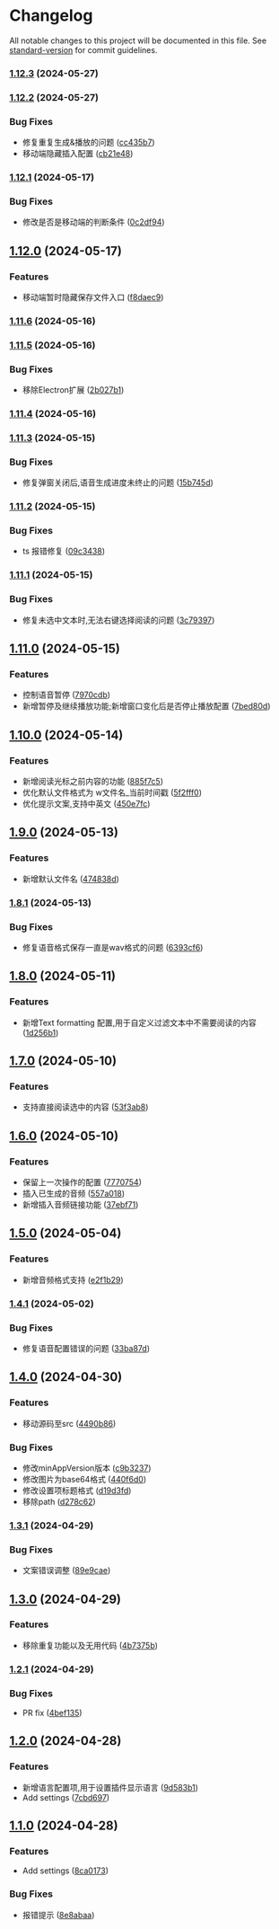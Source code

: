 # Changelog

All notable changes to this project will be documented in this file. See [standard-version](https://github.com/conventional-changelog/standard-version) for commit guidelines.

### [1.12.3](https://github.com/luhaifeng666/obsidian-text2audio/compare/1.12.2...1.12.3) (2024-05-27)

### [1.12.2](https://github.com/luhaifeng666/obsidian-text2audio/compare/1.12.1...1.12.2) (2024-05-27)


### Bug Fixes

* 修复重复生成&播放的问题 ([cc435b7](https://github.com/luhaifeng666/obsidian-text2audio/commit/cc435b75ce8f0a2e49e8211b3b0259bc41a09458))
* 移动端隐藏插入配置 ([cb21e48](https://github.com/luhaifeng666/obsidian-text2audio/commit/cb21e489bd3d3c7e2634c96a7247edb36eb9b0c9))

### [1.12.1](https://github.com/luhaifeng666/obsidian-text2audio/compare/1.12.0...1.12.1) (2024-05-17)


### Bug Fixes

* 修改是否是移动端的判断条件 ([0c2df94](https://github.com/luhaifeng666/obsidian-text2audio/commit/0c2df944417d4d756cdd4b85a08d1d940bc236ef))

## [1.12.0](https://github.com/luhaifeng666/obsidian-text2audio/compare/1.11.6...1.12.0) (2024-05-17)


### Features

* 移动端暂时隐藏保存文件入口 ([f8daec9](https://github.com/luhaifeng666/obsidian-text2audio/commit/f8daec9df564c08a21743b24cfec2766b3202fb1))

### [1.11.6](https://github.com/luhaifeng666/obsidian-text2audio/compare/1.11.5...1.11.6) (2024-05-16)

### [1.11.5](https://github.com/luhaifeng666/obsidian-text2audio/compare/1.11.4...1.11.5) (2024-05-16)


### Bug Fixes

* 移除Electron扩展 ([2b027b1](https://github.com/luhaifeng666/obsidian-text2audio/commit/2b027b14274cabc60f420d7e08836041f8272da7))

### [1.11.4](https://github.com/luhaifeng666/obsidian-text2audio/compare/1.11.3...1.11.4) (2024-05-16)

### [1.11.3](https://github.com/luhaifeng666/obsidian-text2audio/compare/1.11.2...1.11.3) (2024-05-15)


### Bug Fixes

* 修复弹窗关闭后,语音生成进度未终止的问题 ([15b745d](https://github.com/luhaifeng666/obsidian-text2audio/commit/15b745df6d0a7bb737efddd9af6bc61028f479e7))

### [1.11.2](https://github.com/luhaifeng666/obsidian-text2audio/compare/1.11.1...1.11.2) (2024-05-15)


### Bug Fixes

* ts 报错修复 ([09c3438](https://github.com/luhaifeng666/obsidian-text2audio/commit/09c3438a756dc5c64ecd0dec08cef9302a9d1d08))

### [1.11.1](https://github.com/luhaifeng666/obsidian-text2audio/compare/1.11.0...1.11.1) (2024-05-15)


### Bug Fixes

* 修复未选中文本时,无法右键选择阅读的问题 ([3c79397](https://github.com/luhaifeng666/obsidian-text2audio/commit/3c7939779e6befa069db91cb36a0bfb0b28a6a5d))

## [1.11.0](https://github.com/luhaifeng666/obsidian-text2audio/compare/1.10.0...1.11.0) (2024-05-15)


### Features

* 控制语音暂停 ([7970cdb](https://github.com/luhaifeng666/obsidian-text2audio/commit/7970cdbff8e6ba6e420db629e3d3873c3adf92e4))
* 新增暂停及继续播放功能;新增窗口变化后是否停止播放配置 ([7bed80d](https://github.com/luhaifeng666/obsidian-text2audio/commit/7bed80dff6e1630fa47bd4a0bcf12bef723a0bbc))

## [1.10.0](https://github.com/luhaifeng666/obsidian-text2audio/compare/1.9.0...1.10.0) (2024-05-14)


### Features

* 新增阅读光标之前内容的功能 ([885f7c5](https://github.com/luhaifeng666/obsidian-text2audio/commit/885f7c593fd20789564ce6f8799b233b1d9ef734))
* 优化默认文件格式为 w文件名_当前时间戳 ([5f2fff0](https://github.com/luhaifeng666/obsidian-text2audio/commit/5f2fff0fc0c27de29fe5843e8b576fcbd577fa38))
* 优化提示文案,支持中英文 ([450e7fc](https://github.com/luhaifeng666/obsidian-text2audio/commit/450e7fc4f4512404dc890d47e3525df78f26a1aa))

## [1.9.0](https://github.com/luhaifeng666/obsidian-text2audio/compare/1.8.1...1.9.0) (2024-05-13)


### Features

* 新增默认文件名 ([474838d](https://github.com/luhaifeng666/obsidian-text2audio/commit/474838d5236d66b5fa3890d6a32bae95dc74594c))

### [1.8.1](https://github.com/luhaifeng666/obsidian-text2audio/compare/1.8.0...1.8.1) (2024-05-13)


### Bug Fixes

* 修复语音格式保存一直是wav格式的问题 ([6393cf6](https://github.com/luhaifeng666/obsidian-text2audio/commit/6393cf6f128444bc861ff7b9c2c76efb0ec3db2e))

## [1.8.0](https://github.com/luhaifeng666/obsidian-text2audio/compare/1.7.0...1.8.0) (2024-05-11)


### Features

* 新增Text formatting 配置,用于自定义过滤文本中不需要阅读的内容 ([1d256b1](https://github.com/luhaifeng666/obsidian-text2audio/commit/1d256b1f743ecc09f52c0e877674fff6de1427f9))

## [1.7.0](https://github.com/luhaifeng666/obsidian-text2audio/compare/1.6.0...1.7.0) (2024-05-10)


### Features

* 支持直接阅读选中的内容 ([53f3ab8](https://github.com/luhaifeng666/obsidian-text2audio/commit/53f3ab82c12eb09a955657eaa89b595d8e9796a1))

## [1.6.0](https://github.com/luhaifeng666/obsidian-text2audio/compare/1.5.0...1.6.0) (2024-05-10)


### Features

* 保留上一次操作的配置 ([7770754](https://github.com/luhaifeng666/obsidian-text2audio/commit/777075440ac612bc4d26a6bd04c26f64e3006bcc))
* 插入已生成的音频 ([557a018](https://github.com/luhaifeng666/obsidian-text2audio/commit/557a018abaf4fb8eba504f82db2e8695ff94a7f8))
* 新增插入音频链接功能 ([37ebf71](https://github.com/luhaifeng666/obsidian-text2audio/commit/37ebf714f56701e5d40b5b1f0e786aa0cbc890eb))

## [1.5.0](https://github.com/luhaifeng666/obsidian-text2audio/compare/1.4.1...1.5.0) (2024-05-04)


### Features

* 新增音频格式支持 ([e2f1b29](https://github.com/luhaifeng666/obsidian-text2audio/commit/e2f1b29e8621afea9045b894a440390e6bf89296))

### [1.4.1](https://github.com/luhaifeng666/obsidian-text2audio/compare/1.4.0...1.4.1) (2024-05-02)


### Bug Fixes

* 修复语音配置错误的问题 ([33ba87d](https://github.com/luhaifeng666/obsidian-text2audio/commit/33ba87dddba2c912a9707b0ce1bb0752430a416e))

## [1.4.0](https://github.com/luhaifeng666/obsidian-text2audio/compare/1.3.1...1.4.0) (2024-04-30)


### Features

* 移动源码至src ([4490b86](https://github.com/luhaifeng666/obsidian-text2audio/commit/4490b86eea6758a602b71ac053a4c577b30448f2))


### Bug Fixes

* 修改minAppVersion版本 ([c9b3237](https://github.com/luhaifeng666/obsidian-text2audio/commit/c9b3237613f55a55d3932ee77b93d25ff0400dce))
* 修改图片为base64格式 ([440f6d0](https://github.com/luhaifeng666/obsidian-text2audio/commit/440f6d0b86c2d76d135330d3b5ed35cc2ea9473e))
* 修改设置项标题格式 ([d19d3fd](https://github.com/luhaifeng666/obsidian-text2audio/commit/d19d3fd9c46c36ced58ea2583e97486e6668241a))
* 移除path ([d278c62](https://github.com/luhaifeng666/obsidian-text2audio/commit/d278c62a82a69f44e6c73320a40a4ff267aa7c32))

### [1.3.1](https://github.com/luhaifeng666/obsidian-text2audio/compare/1.3.0...1.3.1) (2024-04-29)


### Bug Fixes

* 文案错误调整 ([89e9cae](https://github.com/luhaifeng666/obsidian-text2audio/commit/89e9caed26a02778fe3e961db08be97092658a1e))

## [1.3.0](https://github.com/luhaifeng666/obsidian-text2audio/compare/1.2.1...1.3.0) (2024-04-29)


### Features

* 移除重复功能以及无用代码 ([4b7375b](https://github.com/luhaifeng666/obsidian-text2audio/commit/4b7375b917d3e44b25b9de9209073726f1e0321f))

### [1.2.1](https://github.com/luhaifeng666/obsidian-text2audio/compare/1.2.0...1.2.1) (2024-04-29)


### Bug Fixes

* PR fix ([4bef135](https://github.com/luhaifeng666/obsidian-text2audio/commit/4bef135f6f7430a30e3f51cdd36f517348daf692))

## [1.2.0](https://github.com/luhaifeng666/obsidian-text2audio/compare/1.1.0...1.2.0) (2024-04-28)


### Features

* 新增语言配置项,用于设置插件显示语言 ([9d583b1](https://github.com/luhaifeng666/obsidian-text2audio/commit/9d583b1428ef384cb28d62077bee554ceb400951))
* Add settings ([7cbd697](https://github.com/luhaifeng666/obsidian-text2audio/commit/7cbd697458ba3d2604e2bf840a4e454a23c32856))

## [1.1.0](https://github.com/luhaifeng666/obsidian-text2audio/compare/1.0.2...1.1.0) (2024-04-28)


### Features

* Add settings ([8ca0173](https://github.com/luhaifeng666/obsidian-text2audio/commit/8ca0173fc18e4079e4b5760e8ef384b45f383cc1))


### Bug Fixes

* 报错提示 ([8e8abaa](https://github.com/luhaifeng666/obsidian-text2audio/commit/8e8abaad510d955757902fb157c2ea5720198bc2))
